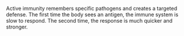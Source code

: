 Active immunity remembers specific pathogens and creates a targeted defense. The first time the body sees an antigen, the immune system is slow to respond. The second time, the response is much quicker and stronger.